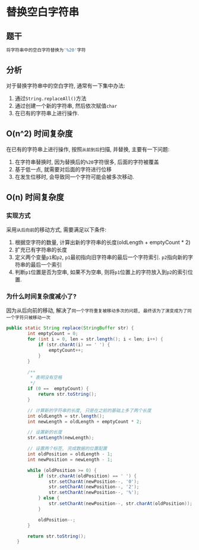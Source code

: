 # 替换空白字符串

## 题干

```sh
将字符串中的空白字符替换为'%20'字符
```

## 分析

对于替换字符串中的空白字符, 通常有一下集中办法:
1. 通过`String.replaceAll()`方法
2. 通过创建一个新的字符串, 然后依次赋值`char`
3. 在已有的字符串上进行操作.

## O(n^2) 时间复杂度

在已有的字符串上进行操作, 按照`从前到后`扫描, 并替换, 主要有一下问题:
1. 在字符串替换时, 因为替换后的`%20`字符很多, 后面的字符被覆盖
2. 基于低一点, 就需要对后面的字符进行位移
3. 在发生位移时, 会导致同一个字符可能会被多次移动.

## O(n) 时间复杂度

### 实现方式

采用`从后向前`的移动方式, 需要满足以下条件:
1. 根据空字符的数量, 计算出新的字符串的长度(oldLength + emptyCount * 2)
2. 扩充已有字符串的长度
3. 定义两个变量`p1`和`p2`, `p1`最初指向旧字符串的最后一个字符索引. `p2`指向新的字符串的最后一个索引
4. 判断`p1`位置是否为空串, 如果不为空串, 则将`p1`位置上的字符放入到`p2`的索引位置.

### 为什么时间复杂度减小了?

因为从后向前的移动, 解决了`同一个字符重复被移动多次的问题, 最终该为了演变成为了同一个字符只被移动一次`

```java
public static String replace(StringBuffer str) {
        int emptyCount = 0;
        for (int i = 0, len = str.length(); i < len; i++) {
            if (str.charAt(i) == ' ') {
                emptyCount++;
            }
        }

        /**
         * 表明没有空格
         */
        if (0 ==  emptyCount) {
            return str.toString();
        }

        // 计算新的字符串的长度, 只是在之前的基础上多了两个长度
        int oldLength = str.length();
        int newLength = oldLength + emptyCount * 2;

        // 设置新的长度
        str.setLength(newLength);

        // 设置两个标签, 完成数据的位置配置
        int oldPosition = oldLength - 1;
        int newPosition = newLength - 1;

        while (oldPosition >= 0) {
            if (str.charAt(oldPosition) == ' ') {
                str.setCharAt(newPosition--, '0');
                str.setCharAt(newPosition--, '2');
                str.setCharAt(newPosition--, '%');
            } else {
                str.setCharAt(newPosition--, str.charAt(oldPosition));
            }

            oldPosition--;
        }

        return str.toString();
    }
```
